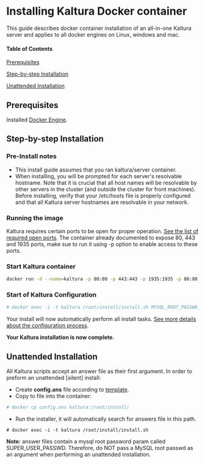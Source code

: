 # Installing Kaltura Docker container 
This guide describes docker container installation of an all-in-one Kaltura server and applies to all docker engines on Linux, windows and mac.


#### Table of Contents

[Prerequisites](https://github.com/kaltura/platform-install-packages/blob/Rigel-18.17.0/doc/install-docker.md#prerequites)

[Step-by-step Installation](README.md#step-by-step-installation)

[Unattended Installation](README.md#unattended-installation)

## Prerequisites

Installed [Docker Engine](https://docs.docker.com/engine/installation).

## Step-by-step Installation

### Pre-Install notes
* This install guide assumes that you ran kaltura/server container.
* When installing, you will be prompted for each server's resolvable hostname. Note that it is crucial that all host names will be resolvable by other servers in the cluster (and outside the cluster for front machines). Before installing, verify that your /etc/hosts file is properly configured and that all Kaltura server hostnames are resolvable in your network.

### Running the image
Kaltura requires certain ports to be open for proper operation. [See the list of required open ports](kaltura-required-ports.md).
The container already documented to expose 80, 443 and 1935 ports, make sue to run it using -p option to enable access to these ports.

### Start Kaltura container
```bash
docker run -d --name=kaltura -p 80:80 -p 443:443 -p 1935:1935 -p 88:88 -p 8443:8443 kaltura/server
```

### Start of Kaltura Configuration

```bash
# docker exec -i -t kaltura /root/install/install.sh MYSQL_ROOT_PASSWD_HERE
``` 

Your install will now automatically perform all install tasks.
[See more details about the configuration process](install-kaltura-redhat-based.md#start-of-kaltura-configuration).

**Your Kaltura installation is now complete.**

## Unattended Installation
All Kaltura scripts accept an answer file as their first argument.
In order to preform an unattended [silent] install:

 - Create **config.ans** file according to [template](kaltura.template.ans).
 - Copy to file into the container: 
```bash
# docker cp config.ans kaltura:/root/install/
``` 
 - Run the installer, it will automatically search for answers file in this path.
```
# docker exec -i -t kaltura /root/install/install.sh
```

**Note:** answer files contain a mysql root password param called SUPER_USER_PASSWD. Therefore, do NOT pass a MySQL root passwd as an argument when performing an unattended installation.
